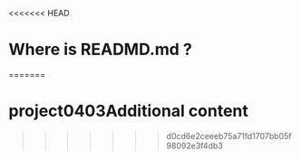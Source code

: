 <<<<<<< HEAD
# Where is READMD.md ?
=======
# project0403Additional content
>>>>>>> d0cd6e2ceeeb75a71fd1707bb05f98092e3f4db3
